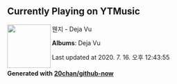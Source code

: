 ## Currently Playing on YTMusic

[<img align="left" width="100" src="https://lh3.googleusercontent.com/wwR8jr3rqrANnex4aLDG1askb5jay1vSRmKpPneHx_Dvr0N9-xhlMbTXFsU2b2sPtBJ-50ss9oL4uyZF">](https://music.youtube.com/channel/UCoEdj_6p3v5aBp8WqrJ0zIg)

웬지 - Deja Vu

**Albums**: Deja Vu

Last updated at 2020. 7. 16. 오후 12:43:55

#### Generated with [20chan/github-now](https://github.com/20chan/github-now)


<!--
**20chan/20chan** is a ✨ _special_ ✨ repository because its `README.md` (this file) appears on your GitHub profile.

Here are some ideas to get you started:

- 🔭 I’m currently working on ...
- 🌱 I’m currently learning ...
- 👯 I’m looking to collaborate on ...
- 🤔 I’m looking for help with ...
- 💬 Ask me about ...
- 📫 How to reach me: ...
- 😄 Pronouns: ...
- ⚡ Fun fact: ...
-->
